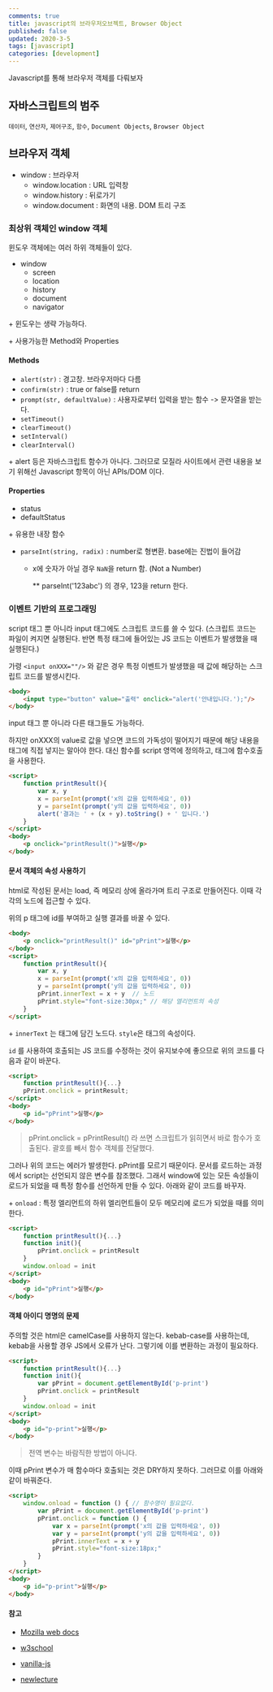 ```yaml
---
comments: true
title: javascript의 브라우저오브젝트, Browser Object
published: false
updated: 2020-3-5
tags: [javascript]
categories: [development]
---
```


Javascript를 통해 브라우저 객체를 다뤄보자



## 자바스크립트의 범주

`데이터`, `연산자`, `제어구조`, `함수`, `Document Objects`, `Browser Object`



## 브라우저 객체

- window : 브라우저 
  - window.location : URL 입력창
  - window.history : 뒤로가기
  - window.document : 화면의 내용. DOM 트리 구조



### 최상위 객체인 window 객체

윈도우 객체에는 여러 하위 객체들이 있다.

- window
  - screen
  - location
  - history
  - document
  - navigator

\+ 윈도우는 생략 가능하다.



\+ 사용가능한 Method와 Properties

#### Methods

- `alert(str)` : 경고창. 브라우저마다 다름
- `confirm(str)` : true or false를 return
- `prompt(str, defaultValue)` : 사용자로부터 입력을 받는 함수 -> 문자열을 받는다.
- `setTimeout()`
- `clearTimeout()`
- `setInterval()`
- `clearInterval()`

\+ alert 등은 자바스크립트 함수가 아니다. 그러므로 모질라 사이트에서 관련 내용을 보기 위해선 Javascript 항목이 아닌 APIs/DOM 이다.

#### Properties

- status
- defaultStatus



\+ 유용한 내장 함수

- `parseInt(string, radix)` : number로 형변환. base에는 진법이 들어감

  - x에 숫자가 아닐 경우 `NaN`을 return 함. (Not a Number)

    \** parseInt('123abc') 의 경우, 123을 return 한다.



### 이벤트 기반의 프로그래밍

script 태그 뿐 아니라 input 태그에도 스크립트 코드를 쓸 수 있다. (스크립트 코드는 파일이 켜지면 실행된다. 반면 특정 태그에 들어있는 JS 코드는 이벤트가 발생했을 때 실행된다.)

가령 `<input onXXX=""/>` 와 같은 경우 특정 이벤트가 발생했을 때 값에 해당하는 스크립트 코드를 발생시킨다.

```html
<body>
    <input type="button" value="출력" onclick="alert('안내입니다.');"/>
</body>
```

input 태그 뿐 아니라 다른 태그들도 가능하다.

하지만 onXXX의 value로 값을 넣으면 코드의 가독성이 떨어지기 때문에 해당 내용을 태그에 직접 넣지는 말아야 한다. 대신 함수를 script 영역에 정의하고, 태그에 함수호출을 사용한다.

```html
<script>
    function printResult(){
        var x, y
        x = parseInt(prompt('x의 값을 입력하세요', 0))
        y = parseInt(prompt('y의 값을 입력하세요', 0))
        alert('결과는 ' + (x + y).toString() + ' 입니다.')
    }
</script>
<body>
    <p onclick="printResult()">실행</p>
</body>
```

#### 문서 객체의 속성 사용하기

html로 작성된 문서는 load, 즉 메모리 상에 올라가며 트리 구조로 만들어진다. 이때 각각의 노드에 접근할 수 있다. 

위의 p 태그에 id를 부여하고 실행 결과를 바꿀 수 있다.

```html
<body>
	<p onclick="printResult()" id="pPrint">실행</p>
</body>
<script>
    function printResult(){
        var x, y
        x = parseInt(prompt('x의 값을 입력하세요', 0))
        y = parseInt(prompt('y의 값을 입력하세요', 0))
        pPrint.innerText = x + y  // 노드
        pPrint.style="font-size:30px;" // 해당 엘리먼트의 속성
    }
</script>
```

\+ `innerText` 는 태그에 담긴 노드다. `style`은 태그의 속성이다.

`id` 를 사용하여 호출되는 JS 코드를 수정하는 것이 유지보수에 좋으므로 위의 코드를 다음과 같이 바꾼다.

```html
<script>
	function printResult(){...}
    pPrint.onclick = printResult;
</script>
<body>
	<p id="pPrint">실행</p>
</body>
```

> pPrint.onclick = pPrintResult() 라 쓰면 스크립트가 읽히면서 바로 함수가 호출된다. 괄호를 빼서 함수 객체를 전달했다.

그러나 위의 코드는 에러가 발생한다.  pPrint를 모르기 때문이다. 문서를 로드하는 과정에서 script는 선언되지 않은 변수를 참조했다. 그래서 window에 있는 모든 속성들이 로드가 되었을 때 특정 함수를 선언하게 만들 수 있다. 아래와 같이 코드를 바꾸자.

\+ `onload` : 특정 엘리먼트의 하위 엘리먼트들이 모두 메모리에 로드가 되었을 때를 의미한다.

```html
<script>
	function printResult(){...}
    function init(){
	    pPrint.onclick = printResult
    }
	window.onload = init
</script>
<body>
	<p id="pPrint">실행</p>
</body>
```



#### 객체 아이디 명명의 문제

주의할 것은 html은 camelCase를 사용하지 않는다. kebab-case를 사용하는데, kebab을 사용할 경우 JS에서 오류가 난다. 그렇기에 이를 변환하는 과정이 필요하다.

```html
<script>
	function printResult(){...}
    function init(){
        var pPrint = document.getElementById('p-print')
	    pPrint.onclick = printResult
    }
	window.onload = init
</script>
<body>
	<p id="p-print">실행</p>
</body>
```

> 전역 변수는 바람직한 방법이 아니다.

이때 pPrint 변수가 매 함수마다 호출되는 것은 DRY하지 못하다. 그러므로 이를 아래와 같이 바꿔준다.

```html
<script>
    window.onload = function () { // 함수명이 필요없다.
        var pPrint = document.getElementById('p-print')
        pPrint.onclick = function () {
            var x = parseInt(prompt('x의 값을 입력하세요', 0))
            var y = parseInt(prompt('y의 값을 입력하세요', 0))
            pPrint.innerText = x + y
            pPrint.style="font-size:18px;"
        }
    }
</script>
<body>
	<p id="p-print">실행</p>
</body>
```





#### 참고

- [Mozilla web docs](https://developer.mozilla.org/en-US/docs/Web/JavaScript)

- [w3school](https://www.w3schools.com/jsref/)
- [vanilla-js](http://vanilla-js.com/)

- [newlecture](https://www.youtube.com/watch?v=gxzy_CFqV1M&list=PLq8wAnVUcTFWhQrIXNN6kPYXJA6X2IQM4)